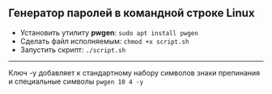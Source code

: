 ## Генератор паролей в командной строке Linux

- Установить утилиту **pwgen**:
` sudo apt install pwgen `
- Сделать файл исполняемым:
` chmod +x script.sh  `
-  Запустить скрипт:
` ./script.sh `
---
Ключ -y добавляет к стандартному набору символов знаки препинания и специальные символы
` pwgen 10 4 -y `
